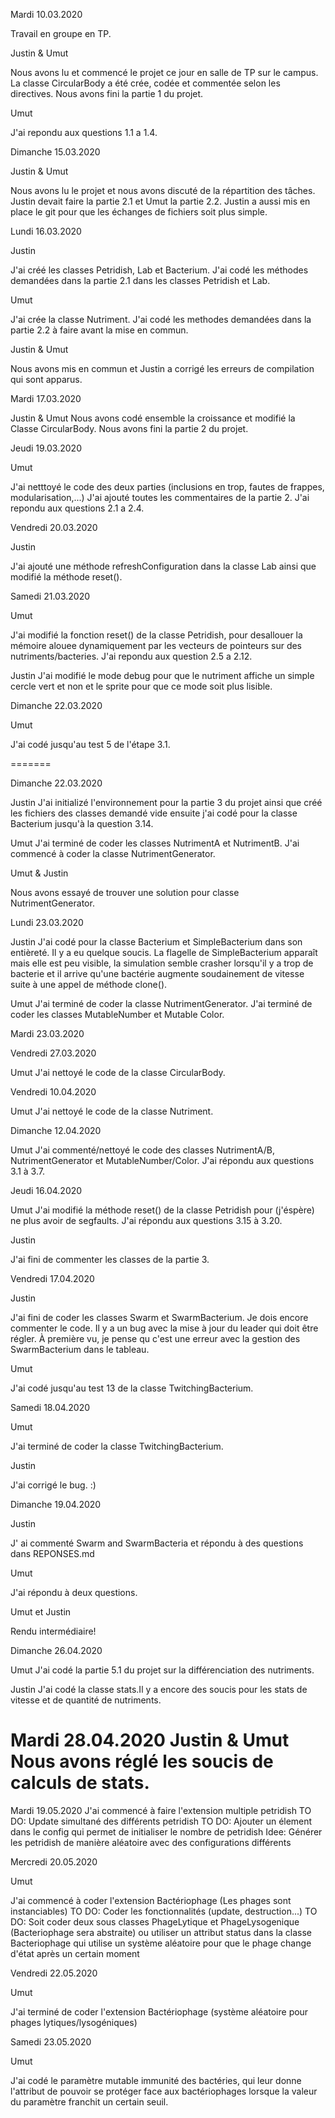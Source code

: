 Mardi 10.03.2020

Travail en groupe en TP.

Justin & Umut

Nous avons lu et commencé le projet ce jour en salle de TP sur le campus.
La classe CircularBody a été crée, codée et commentée selon les directives.
Nous avons fini la partie 1 du projet.

Umut

J'ai repondu aux questions 1.1 a 1.4.

Dimanche 15.03.2020

Justin & Umut

Nous avons lu le projet et nous avons discuté de la répartition des tâches.
Justin devait faire la partie 2.1 et Umut la partie 2.2.
Justin a aussi mis en place le git pour que les échanges de fichiers soit plus simple.

Lundi 16.03.2020

Justin

J'ai créé les classes Petridish, Lab et Bacterium.
J'ai codé les méthodes demandées dans la partie 2.1 dans les classes Petridish et Lab.

Umut

J'ai crée la classe Nutriment.
J'ai codé les methodes demandées dans la partie 2.2 à faire avant la mise en commun.

Justin & Umut

Nous avons mis en commun et Justin a corrigé les erreurs de compilation qui
sont apparus.

Mardi 17.03.2020

Justin & Umut
Nous avons codé ensemble la croissance et modifié la Classe CircularBody.
Nous avons fini la partie 2 du projet.

Jeudi 19.03.2020

Umut

J'ai netttoyé le code des deux parties (inclusions en trop, fautes de frappes, modularisation,...)
J'ai ajouté toutes les commentaires de la partie 2.
J'ai repondu aux questions 2.1 a 2.4.


Vendredi 20.03.2020

Justin 

J'ai ajouté une méthode refreshConfiguration dans la classe Lab ainsi que
modifié la méthode reset().

Samedi 21.03.2020

Umut

J'ai modifié la fonction reset() de la classe Petridish, pour desallouer
la mémoire alouee dynamiquement par les vecteurs de pointeurs sur des nutriments/bacteries.
J'ai repondu aux question 2.5 a 2.12.

Justin
J'ai modifié le mode debug pour que le nutriment affiche un simple cercle vert
et non et le sprite pour que ce mode soit plus lisible.


Dimanche 22.03.2020

Umut

J'ai codé jusqu'au test 5 de l'étape 3.1.

=======

Dimanche 22.03.2020

Justin
J'ai initializé l'environnement pour la partie 3 du projet ainsi que créé les 
fichiers des classes demandé vide ensuite j'ai codé pour la classe Bacterium jusqu'à la question 3.14.

Umut
J'ai terminé de coder les classes NutrimentA et NutrimentB.
J'ai commencé à coder la classe NutrimentGenerator.

Umut & Justin

Nous avons essayé de trouver une solution pour classe NutrimentGenerator.

Lundi 23.03.2020

Justin
J'ai codé pour la classe Bacterium et SimpleBacterium dans son entièreté.
Il y a eu quelque soucis. La flagelle de SimpleBacterium apparaît mais elle
est peu visible, la simulation semble crasher lorsqu'il y a trop de bacterie
et il arrive qu'une bactérie augmente soudainement de vitesse suite à une
appel de méthode clone().

Umut
J'ai terminé de coder la classe NutrimentGenerator.
J'ai terminé de coder les classes MutableNumber et Mutable Color.

Mardi 23.03.2020

Vendredi 27.03.2020

Umut
J'ai nettoyé le code de la classe CircularBody.

Vendredi 10.04.2020

Umut
J'ai nettoyé le code de la classe Nutriment.

Dimanche 12.04.2020

Umut
J'ai commenté/nettoyé le code des classes NutrimentA/B, NutrimentGenerator et MutableNumber/Color.
J'ai répondu aux questions 3.1 à 3.7.

Jeudi 16.04.2020

Umut
J'ai modifié la méthode reset() de la classe Petridish pour (j'éspère) ne plus avoir de segfaults.
J'ai répondu aux questions 3.15 à 3.20.

Justin

J'ai fini de commenter les classes de la partie 3.

Vendredi 17.04.2020

Justin

J'ai fini de coder les classes Swarm et SwarmBacterium. Je dois encore commenter
le code.
Il y a un bug avec la mise à jour du leader qui doit être régler.
À première vu, je pense qu c'est une erreur avec la gestion des SwarmBacterium
dans le tableau.

Umut

J'ai codé jusqu'au test 13 de la classe TwitchingBacterium.

Samedi 18.04.2020

Umut

J'ai terminé de coder la classe TwitchingBacterium.

Justin 

J'ai corrigé le bug. :)


Dimanche 19.04.2020

Justin

J' ai commenté Swarm and SwarmBacteria et répondu à des questions dans REPONSES.md

Umut

J'ai répondu à deux questions.

Umut et Justin

Rendu intermédiaire!

Dimanche 26.04.2020

Umut
J'ai codé la partie 5.1 du projet sur la différenciation des nutriments.

Justin 
J'ai codé la classe stats.Il y a encore des soucis pour les stats de vitesse et de quantité de nutriments.

Mardi 28.04.2020
Justin & Umut
Nous avons réglé les soucis de calculs de stats. 
=======

Mardi 19.05.2020
J'ai commencé à faire l'extension multiple petridish
TO DO: Update simultané des différents petridish
TO DO: Ajouter un élement dans le config qui permet de initialiser le nombre
de petridish
Idee: Générer les petridish de manière aléatoire avec des configurations 
différents

Mercredi 20.05.2020

Umut

J'ai commencé à coder l'extension Bactériophage (Les phages sont instanciables)
TO DO: Coder les fonctionnalités (update, destruction...)
TO DO: Soit coder deux sous classes PhageLytique et PhageLysogenique (Bacteriophage sera abstraite) ou utiliser un attribut status dans la classe Bacteriophage qui utilise un système aléatoire pour que le phage change d'état après un certain moment

Vendredi 22.05.2020

Umut

J'ai terminé de coder l'extension Bactériophage (système aléatoire pour phages lytiques/lysogéniques)

Samedi 23.05.2020

Umut

J'ai codé le paramètre mutable immunité des bactéries, qui leur donne l'attribut de pouvoir se protéger face aux bactériophages lorsque la valeur du paramètre franchit un certain seuil.
